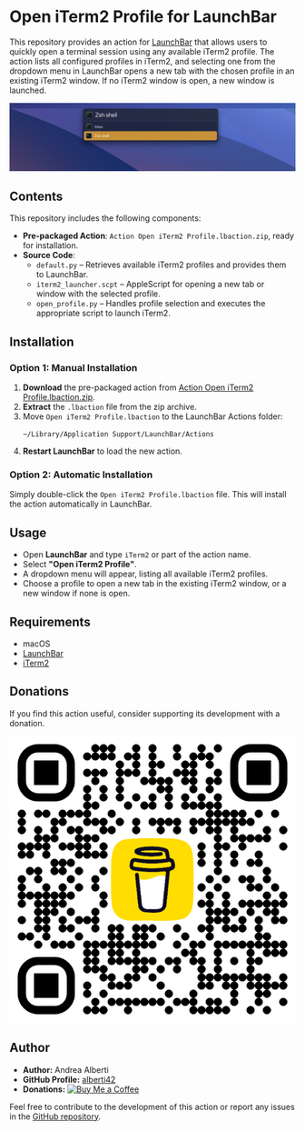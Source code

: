 # Open iTerm2 Profile for LaunchBar

This repository provides an action for [LaunchBar](https://www.obdev.at/products/launchbar/actions.html) that allows users to quickly open a terminal session using any available iTerm2 profile. The action lists all configured profiles in iTerm2, and selecting one from the dropdown menu in LaunchBar opens a new tab with the chosen profile in an existing iTerm2 window. If no iTerm2 window is open, a new window is launched.

![Screenshot](Images/iTerm2_profiles_list_screenshot.jpg)

## Contents

This repository includes the following components:

- **Pre-packaged Action**: `Action Open iTerm2 Profile.lbaction.zip`, ready for installation.
- **Source Code**:
  - `default.py` – Retrieves available iTerm2 profiles and provides them to LaunchBar.
  - `iterm2_launcher.scpt` – AppleScript for opening a new tab or window with the selected profile.
  - `open_profile.py` – Handles profile selection and executes the appropriate script to launch iTerm2.

## Installation

### Option 1: Manual Installation

1. **Download** the pre-packaged action from [Action Open iTerm2 Profile.lbaction.zip](https://github.com/alberti42/Open-iTerm2-Profile-for-LaunchBar/raw/main/Action%20Open%20iTerm2%20Profile.lbaction.zip).
2. **Extract** the `.lbaction` file from the zip archive.
3. Move `Open iTerm2 Profile.lbaction` to the LaunchBar Actions folder:
   ```
   ~/Library/Application Support/LaunchBar/Actions
   ```
4. **Restart LaunchBar** to load the new action.

### Option 2: Automatic Installation

Simply double-click the `Open iTerm2 Profile.lbaction` file. This will install the action automatically in LaunchBar.

## Usage

- Open **LaunchBar** and type `iTerm2` or part of the action name.
- Select **"Open iTerm2 Profile"**.
- A dropdown menu will appear, listing all available iTerm2 profiles.
- Choose a profile to open a new tab in the existing iTerm2 window, or a new window if none is open.

## Requirements

- macOS
- [LaunchBar](https://www.obdev.at/products/launchbar/)
- [iTerm2](https://iterm2.com/)

## Donations

If you find this action useful, consider supporting its development with a donation.

[![Buy Me a Coffee](Images/buy_me_coffee.png)](https://buymeacoffee.com/alberti)

## Author

- **Author:** Andrea Alberti
- **GitHub Profile:** [alberti42](https://github.com/alberti42)
- **Donations:** [![Buy Me a Coffee](https://img.shields.io/badge/Donate-Buy%20Me%20a%20Coffee-orange)](https://buymeacoffee.com/alberti)

Feel free to contribute to the development of this action or report any issues in the [GitHub repository](https://github.com/alberti42/Open-iTerm2-Profile-for-LaunchBar/issues).
